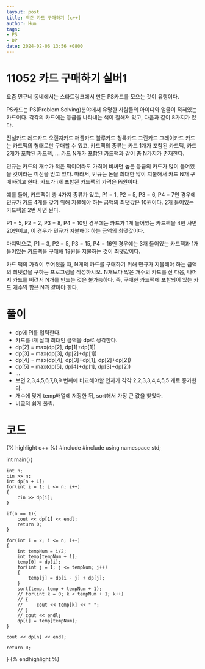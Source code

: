 ```yaml
---
layout: post
title: 백준 카드 구매하기 [c++]
author: Hun
tags:
- PS
- DP
date: 2024-02-06 13:56 +0800
---
```


# 11052 카드 구매하기 실버1

요즘 민규네 동네에서는 스타트링크에서 만든 PS카드를 모으는 것이 유행이다.

PS카드는 PS(Problem Solving)분야에서 유명한 사람들의 아이디와 얼굴이 적혀있는 카드이다. 각각의 카드에는 등급을 나타내는 색이 칠해져 있고, 다음과 같이 8가지가 있다.

전설카드
레드카드
오렌지카드
퍼플카드
블루카드
청록카드
그린카드
그레이카드
카드는 카드팩의 형태로만 구매할 수 있고, 카드팩의 종류는 카드 1개가 포함된 카드팩, 카드 2개가 포함된 카드팩, ... 카드 N개가 포함된 카드팩과 같이 총 N가지가 존재한다.

민규는 카드의 개수가 적은 팩이더라도 가격이 비싸면 높은 등급의 카드가 많이 들어있을 것이라는 미신을 믿고 있다. 따라서, 민규는 돈을 최대한 많이 지불해서 카드 N개 구매하려고 한다. 카드가 i개 포함된 카드팩의 가격은 Pi원이다.

예를 들어, 카드팩이 총 4가지 종류가 있고, P1 = 1, P2 = 5, P3 = 6, P4 = 7인 경우에 민규가 카드 4개를 갖기 위해 지불해야 하는 금액의 최댓값은 10원이다. 2개 들어있는 카드팩을 2번 사면 된다.

P1 = 5, P2 = 2, P3 = 8, P4 = 10인 경우에는 카드가 1개 들어있는 카드팩을 4번 사면 20원이고, 이 경우가 민규가 지불해야 하는 금액의 최댓값이다.

마지막으로, P1 = 3, P2 = 5, P3 = 15, P4 = 16인 경우에는 3개 들어있는 카드팩과 1개 들어있는 카드팩을 구매해 18원을 지불하는 것이 최댓값이다.

카드 팩의 가격이 주어졌을 때, N개의 카드를 구매하기 위해 민규가 지불해야 하는 금액의 최댓값을 구하는 프로그램을 작성하시오. N개보다 많은 개수의 카드를 산 다음, 나머지 카드를 버려서 N개를 만드는 것은 불가능하다. 즉, 구매한 카드팩에 포함되어 있는 카드 개수의 합은 N과 같아야 한다.

# 풀이
- dp에 Pi를 입력한다.
- 카드를 i개 살때 최대인 금액을 dp로 생각한다.
- dp[2] = max(dp[2], dp[1]+dp[1])
- dp[3] = max(dp[3], dp[2]+dp[1])
- dp[4] = max(dp[4], dp[3]+dp[1], dp[2]+dp[2])
- dp[5] = max(dp[5], dp[4]+dp[1], dp[3]+dp[2])
- ...
- 보면 2,3,4,5,6,7,8,9 번째에 비교해야할 인자가 각각 2,2,3,3,4,4,5,5 개로 증가한다.
- 개수에 맞게 temp배열에 저장한 뒤, sort해서 가장 큰 값을 찾았다.
- 비교적 쉽게 풀림.

# 코드
{% highlight c++ %}
#include <iostream>
#include <algorithm>
using namespace std;

int main(){

    int n;
    cin >> n;
    int dp[n + 1];
    for(int i = 1; i <= n; i++)
    {
        cin >> dp[i];
    }

    if(n == 1){
        cout << dp[1] << endl;
        return 0;
    }

    for(int i = 2; i <= n; i++)
    {
        int tempNum = i/2;
        int temp[tempNum + 1];
        temp[0] = dp[i];
        for(int j = 1; j <= tempNum; j++)
        {
            temp[j] = dp[i - j] + dp[j];
        }
        sort(temp, temp + tempNum + 1);
        // for(int k = 0; k < tempNum + 1; k++)
        // {
        //     cout << temp[k] << " ";
        // }
        // cout << endl;
        dp[i] = temp[tempNum];
    }

    cout << dp[n] << endl;

    return 0;
}
{% endhighlight %}